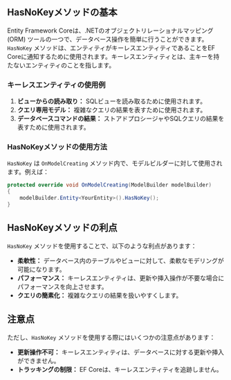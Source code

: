 ## HasNoKeyメソッドの基本
Entity Framework Coreは、.NETのオブジェクトリレーショナルマッピング (ORM) ツールの一つで、データベース操作を簡単に行うことができます。`HasNoKey` メソッドは、エンティティがキーレスエンティティであることをEF Coreに通知するために使用されます。キーレスエンティティとは、主キーを持たないエンティティのことを指します。

### キーレスエンティティの使用例
1. **ビューからの読み取り：** SQLビューを読み取るために使用されます。
2. **クエリ専用モデル：** 複雑なクエリの結果を表すために使用されます。
3. **データベースコマンドの結果：** ストアドプロシージャやSQLクエリの結果を表すために使用されます。

### HasNoKeyメソッドの使用方法
`HasNoKey` は `OnModelCreating` メソッド内で、モデルビルダーに対して使用されます。例えば：

```csharp
protected override void OnModelCreating(ModelBuilder modelBuilder)
{
    modelBuilder.Entity<YourEntity>().HasNoKey();
}
```

## HasNoKeyメソッドの利点
`HasNoKey` メソッドを使用することで、以下のような利点があります：
- **柔軟性：** データベース内のテーブルやビューに対して、柔軟なモデリングが可能になります。
- **パフォーマンス：** キーレスエンティティは、更新や挿入操作が不要な場合にパフォーマンスを向上させます。
- **クエリの簡素化：** 複雑なクエリの結果を扱いやすくします。

## 注意点
ただし、`HasNoKey` メソッドを使用する際にはいくつかの注意点があります：
- **更新操作不可：** キーレスエンティティは、データベースに対する更新や挿入ができません。
- **トラッキングの制限：** EF Coreは、キーレスエンティティを追跡しません。